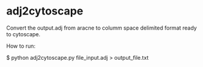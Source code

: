 adj2cytoscape
=============

Convert the output.adj from aracne to columm space delimited format ready to cytoscape.

How to run:

$ python adj2cytoscape.py file_input.adj > output_file.txt

